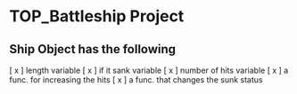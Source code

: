 # TOP_Battleship Project

## Ship Object has the following

[ x ] length variable
[ x ] if it sank variable
[ x ] number of hits variable
[ x ] a func. for increasing the hits
[ x ] a func. that changes the sunk status
